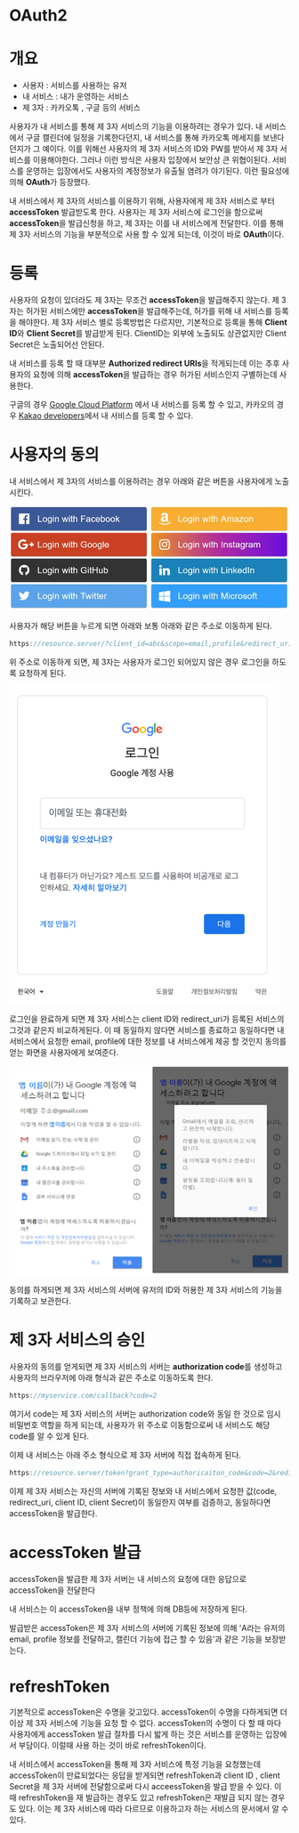 # OAuth2

# 개요

- 사용자 : 서비스를 사용하는 유저
- 내 서비스 : 내가 운영하는 서비스
- 제 3자 : 카카오톡 , 구글 등의 서비스

사용자가 내 서비스를 통해 제 3자 서비스의 기능을 이용하려는 경우가 있다. 내 서비스에서 구글 캘린더에 일정을 기록한다던지, 내 서비스를 통해 카카오톡 메세지를 보낸다던지가 그 예이다. 이를 위해선 사용자의 제 3자 서비스의 ID와 PW를 받아서 제 3자 서비스를 이용해야한다. 그러나 이런 방식은 사용자 입장에서 보안상 큰 위협이된다. 서비스를 운영하는 입장에서도 사용자의 계정정보가 유출될 염려가 야기된다. 이런 필요성에 의해 **OAuth**가 등장했다.

내 서비스에서 제 3자의 서비스를 이용하기 위해, 사용자에게 제 3자 서비스로 부터 **accessToken** 발급받도록 한다. 사용자는 제 3자 서비스에 로그인을 함으로써 **accessToken**을 발급신청을 하고, 제 3자는 이를 내 서비스에게 전달한다. 이를 통해 제 3자 서비스의 기능을 부분적으로 사용 할 수 있게 되는데, 이것이 바로 **OAuth**이다.

# 등록

사용자의 요청이 있더라도 제 3자는 무조건 **accessToken**을 발급해주지 않는다. 제 3자는 허가된 서비스에만 **accessToken**을 발급해주는데, 허가를 위해 내 서비스를 등록을 해야한다. 제 3자 서비스 별로 등록방법은 다르지만, 기본적으로 등록을 통해 **Client ID**와 **Client Secret**를 발급받게 된다. ClientID는 외부에 노출되도 상관없지만 Client Secret은 노출되어선 안된다. 

내 서비스를 등록 할 때 대부분 **Authorized redirect URIs**을 적게되는데 이는 추후 사용자의 요청에 의해 **accessToken**을 발급하는 경우 허가된 서비스인지 구별하는데 사용한다.

구글의 경우 [Google Cloud Platform](https://console.cloud.google.com/) 에서 내 서비스를 등록 할 수 있고, 카카오의 경우 [Kakao developers](https://developers.kakao.com/)에서 내 서비스를 등록 할 수 있다.

# 사용자의 동의

내 서비스에서 제 3자의 서비스를 이용하려는 경우 아래와 같은 버튼을 사용자에게 노출시킨다.

![React-Social-Login-Buttons.jpeg](OAuth2%20967c07494535404eaaf3809ffe9dc507/React-Social-Login-Buttons.jpeg)

사용자가 해당 버튼을 누르게 되면 아래와 보통 아래와 같은 주소로 이동하게 된다.

```jsx
https://resource.server/?client_id=abc&scope=email,profile&redirect_uri=https://myservice.com/callback
```

위 주소로 이동하게 되면, 제 3자는 사용자가 로그인 되어있지 않은 경우 로그인을 하도록 요청하게 된다.

![22.png](OAuth2%20967c07494535404eaaf3809ffe9dc507/22.png)

로그인을 완료하게 되면 제 3자 서비스는 client ID와 redirect_uri가 등록된 서비스의 그것과 같은지 비교하게된다. 이 때 동일하지 않다면 서비스를 종료하고 동일하다면 내 서비스에서 요청한 email, profile에 대한 정보를 내 서비스에게 제공 할 것인지 동의를 얻는 화면을 사용자에게 보여준다.

![3.png](OAuth2%20967c07494535404eaaf3809ffe9dc507/3.png)

동의를 하게되면 제 3자 서비스의 서버에 유저의 ID와 허용한 제 3자 서비스의 기능을 기록하고 보관한다. 

# 제 3자 서비스의 승인

사용자의 동의를 얻게되면 제 3자 서비스의 서버는 **authorization code**를 생성하고 사용자의 브라우저에 아래 형식과 같은 주소로 이동하도록 한다.

```jsx
https://myservice.com/callback?code=2
```

여기서 code는 제 3자 서비스의 서버는 authorization code와 동일 한 것으로 임시 비밀번호 역할을 하게 되는데, 사용자가 위 주소로 이동함으로써 내 서비스도 해당 code를 알 수 있게 된다.

이제 내 서비스는 아래 주소 형식으로 제 3자 서버에 직접 접속하게 된다.

```jsx
https://resource.server/token?grant_type=authoricaiton_code&code=2&redirect_uri=https://myservice.com/callback&client_id=abc&client_secret=adsf123zdf
```

이제 제 3자 서비스는 자신의 서버에 기록된 정보와 내 서비스에서 요청한 값(code, redirect_uri, client ID, client Secret)이 동일한지 여부를 검증하고, 동일하다면 accessToken을 발급한다.

# accessToken 발급

accessToken을 발급한 제 3자 서버는 내 서비스의 요청에 대한 응답으로 accessToken을 전달한다

내 서비스는 이 accessToken을 내부 정책에 의해 DB등에 저장하게 된다.

발급받은 accessToken은 제 3자 서비스의 서버에 기록된 정보에 의해 'A라는 유저의 email, profile 정보를 전달하고, 캘린더 기능에 접근 할 수 있음'과 같은 기능을 보장받는다.

# refreshToken

기본적으로 accessToken은 수명을 갖고있다. accessToken이 수명을 다하게되면 더 이상 제 3자 서비스에 기능을 요청 할 수 없다. accessToken의 수명이 다 할 때 마다 사용자에게 accessToken 발급 절차를 다시 밟게 하는 것은 서비스를 운영하는 입장에서 부담이다. 이럴때 사용 하는 것이 바로 refreshToken이다. 

내 서비스에서 accessToken을 통해 제 3자 서비스에 특정 기능을 요청했는데 accessToken이 만료되었다는 응답을 받게되면 refreshToken과 client ID , client Secret을 제 3자 서버에 전달함으로써 다시 acceessToken을 발급 받을 수 있다. 이 때 refreshToken을 재 발급하는 경우도 있고 refreshToken은 재발급 되지 않는 경우도 있다. 이는 제 3자 서비스에 따라 다르므로 이용하고자 하는 서비스의 문서에서 알 수 있다.